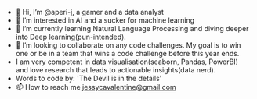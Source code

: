 - 👋 Hi, I’m @aperi-j, a gamer and a data analyst
- 👀 I’m interested in AI and a sucker for machine learning
- 🌱 I’m currently learning  Natural Language Processing  and diving deeper into Deep learning(pun-intended).
- 💞️ I’m looking to collaborate on any code challenges. My goal is to win one or be in a team that wins a code challenge before this year ends.
- I am very competent in data visualisation(seaborn, Pandas, PowerBI) and love research that leads to actionable insights(data nerd).
- Words to code by: 'The Devil is in the details'
- 📫 How to reach me jessycavalentine@gmail.com 

<!--
aperi-j/aperi-j is a ✨ special ✨ repository because its `README.md` (this file) appears on your GitHub profile.
You can click the Preview link to take a look at your changes.
--->
